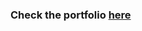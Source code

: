 
<h3>Check the portfolio <a href = 'https://kranti-brid.herokuapp.com/' target="_blank">here</a></h3>
